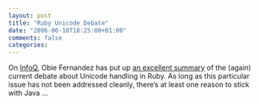 ```yaml
---
layout: post
title: "Ruby Unicode Debate"
date: "2006-06-18T18:25:00+01:00"
comments: false
categories: 
---
```


<p>On <a href="http://www.infoq.com/">InfoQ</a>, Obie Fernandez has put up <a href="http://www.infoq.com/news/The-Unicode-Debate-Rekindled">an excellent summary</a> of the (again) current debate about Unicode handling in Ruby. As long as this particular issue has not been addressed cleanly, there&#8217;s at least one reason to stick with Java &#8230;</p>


